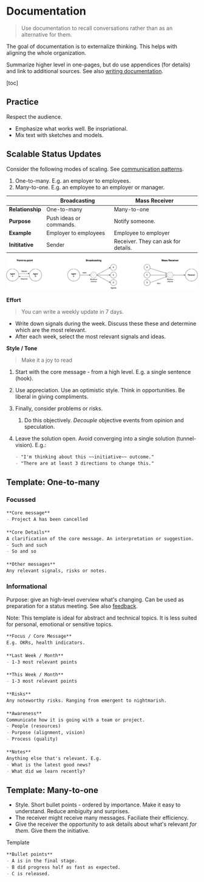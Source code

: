 # Documentation

> Use documentation to recall conversations rather than as an alternative for them.

The goal of documentation is to externalize thinking. This helps with aligning the whole organization.

Summarize higher level in one-pages, but do use appendices (for details) and link to additional sources. See also [writing documentation](../documentation.md).

[toc]

## Practice

Respect the audience.

- Emphasize what works well. Be inspriational.
- Mix text with sketches and models.

## Scalable Status Updates

Consider the following modes of scaling. See [communication patterns](systems/communication-patterns.md).

1. One-to-many. E.g. an employer to employees.
2. Many-to-one. E.g. an employee to an employer or manager.

|                  | Broadcasting            | Mass Receiver                       |
| ---------------- | ----------------------- | ----------------------------------- |
| **Relationship** | One-to-many             | Many-to-one                         |
| **Purpose**      | Push ideas or commands. | Notify someone.                     |
| **Example**      | Employer to employees   | Employee to employer                |
| **Inititative**  | Sender                  | Receiver. They can ask for details. |

![communication-patterns-broadcasting](../img/communication-patterns-broadcasting.png)

**Effort**

> You can write a weekly update in 7 days.

- Write down signals during the week. Discuss these these and determine which are the most relevant.
- After each week, select the most relevant signals and ideas.

**Style / Tone**

> Make it a joy to read

1. Start with the core message - from a high level. E.g. a single sentence (hook).

2. Use appreciation. Use an optimistic style. Think in opportunities. Be liberal in giving compliments.

3. Finally, consider problems or risks.

   1. Do this objectively. *Decouple* objective events from opinion and speculation.

4. Leave the solution open. Avoid converging into a single solution (tunnel-vision). E.g.:

   ```markdown
   - "I'm thinking about this ~~initiative~~ outcome."
   - "There are at least 3 directions to change this."
   ```

## Template: One-to-many

### Focussed

```markdown
**Core message**
- Project A has been cancelled

**Core Details**
A clarification of the core message. An interpretation or suggestion.
- Such and such
- So and so

**Other messages**
Any relevant signals, risks or notes.
```

### Informational

Purpose: give an high-level overview what's changing. Can be used as preparation for a status meeting. See also [feedback](collaboration/communication-principles.md).

Note: This template is ideal for abstract and technical topics. It is less suited for personal, emotional or sensitive topics.

 ```markdown
**Focus / Core Message**
E.g. OKRs, health indicators.

**Last Week / Month**
- 1-3 most relevant points

**This Week / Month**
- 1-3 most relevant points

**Risks**
Any noteworthy risks. Ranging from emergent to nightmarish.

**Awareness**
Communicate how it is going with a team or project.
- People (resources)
- Purpose (alignment, vision)
- Process (quality)

**Notes**
Anything else that's relevant. E.g.
- What is the latest good news?
- What did we learn recently?
 ```

## Template: Many-to-one

- Style. Short bullet points - ordered by importance. Make it easy to understand. Reduce ambiguity and surprises. 
- The receiver might receive many messages. Faciliate their efficiency.
- Give the receiver the opportunity to ask details about what's relevant *for them*. Give them the initiative.

Template

```markdown
**Bullet points**
- A is in the final stage.
- B did progress half as fast as expected.
- C is released.
```

